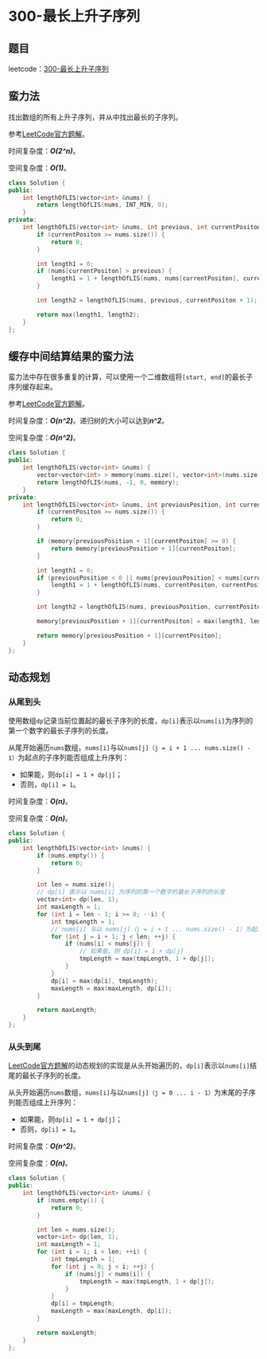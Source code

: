 # 300-最长上升子序列

## 题目

leetcode：[300-最长上升子序列](https://leetcode-cn.com/problems/longest-increasing-subsequence/)

## 蛮力法

找出数组的所有上升子序列，并从中找出最长的子序列。

参考[LeetCode官方题解](https://leetcode-cn.com/problems/longest-increasing-subsequence/solution/zui-chang-shang-sheng-zi-xu-lie-by-leetcode)。

时间复杂度：***O(2^n)***。

空间复杂度：***O(1)***。

```c++
class Solution {
public:
    int lengthOfLIS(vector<int> &nums) {
        return lengthOfLIS(nums, INT_MIN, 0);
    }
private:
    int lengthOfLIS(vector<int> &nums, int previous, int currentPositon) {
        if (currentPositon >= nums.size()) {
            return 0;
        }

        int length1 = 0;
        if (nums[currentPositon] > previous) {
            length1 = 1 + lengthOfLIS(nums, nums[currentPositon], currentPositon + 1);
        }

        int length2 = lengthOfLIS(nums, previous, currentPositon + 1);

        return max(length1, length2);
    }
};
```

## 缓存中间结算结果的蛮力法

蛮力法中存在很多重复的计算，可以使用一个二维数组将`[start, end]`的最长子序列缓存起来。

参考[LeetCode官方题解](https://leetcode-cn.com/problems/longest-increasing-subsequence/solution/zui-chang-shang-sheng-zi-xu-lie-by-leetcode)。

时间复杂度：***O(n^2)***。递归树的大小可以达到***n^2***。

空间复杂度：***O(n^2)***。

```c++
class Solution {
public:
    int lengthOfLIS(vector<int> &nums) {
        vector<vector<int> > memory(nums.size(), vector<int>(nums.size(), -1));
        return lengthOfLIS(nums, -1, 0, memory);
    }
private:
    int lengthOfLIS(vector<int> &nums, int previousPosition, int currentPositon, vector<vector<int> > &memory) {
        if (currentPositon >= nums.size()) {
            return 0;
        }

        if (memory[previousPosition + 1][currentPositon] >= 0) {
            return memory[previousPosition + 1][currentPositon];
        }

        int length1 = 0;
        if (previousPosition < 0 || nums[previousPosition] < nums[currentPositon]) {
            length1 = 1 + lengthOfLIS(nums, currentPositon, currentPositon + 1, memory);
        }

        int length2 = lengthOfLIS(nums, previousPosition, currentPositon + 1, memory);

        memory[previousPosition + 1][currentPositon] = max(length1, length2);

        return memory[previousPosition + 1][currentPositon];
    }
};
```

## 动态规划

### 从尾到头

使用数组`dp`记录当前位置起的最长子序列的长度，`dp[i]`表示以`nums[i]`为序列的第一个数字的最长子序列的长度。

从尾开始遍历`nums`数组，`nums[i]`与以`nums[j]（j = i + 1 ... nums.size() - 1）`为起点的子序列能否组成上升序列：

- 如果能，则`dp[i] = 1 + dp[j]`；
- 否则，`dp[i] = 1`。

时间复杂度：***O(n)***。

空间复杂度：***O(n)***。

```c++
class Solution {
public:
    int lengthOfLIS(vector<int> &nums) {
        if (nums.empty()) {
            return 0;
        }

        int len = nums.size();
        // dp[i] 表示以 nums[i] 为序列的第一个数字的最长子序列的长度
        vector<int> dp(len, 1);
        int maxLength = 1;
        for (int i = len - 1; i >= 0; --i) {
            int tmpLength = 1;
            // nums[i] 与以 nums[j]（j = i + 1 ... nums.size() - 1）为起点的子序列能否组成上升序列
            for (int j = i + 1; j < len; ++j) {
                if (nums[i] < nums[j]) {
                    // 如果能，则 dp[i] = 1 + dp[j]
                    tmpLength = max(tmpLength, 1 + dp[j]);
                }
            }
            dp[i] = max(dp[i], tmpLength);
            maxLength = max(maxLength, dp[i]);
        }

        return maxLength;
    }
};
```

### 从头到尾

[LeetCode官方题解](https://leetcode-cn.com/problems/longest-increasing-subsequence/solution/zui-chang-shang-sheng-zi-xu-lie-by-leetcode)的动态规划的实现是从头开始遍历的，`dp[i]`表示以`nums[i]`结尾的最长子序列的长度。

从头开始遍历`nums`数组，`nums[i]`与以`nums[j]（j = 0 ... i - 1）`为末尾的子序列能否组成上升序列：

- 如果能，则`dp[i] = 1 + dp[j]`；
- 否则，`dp[i] = 1`。

时间复杂度：***O(n^2)***。

空间复杂度：***O(n)***。

```c++
class Solution {
public:
    int lengthOfLIS(vector<int> &nums) {
        if (nums.empty()) {
            return 0;
        }

        int len = nums.size();
        vector<int> dp(len, 1);
        int maxLength = 1;
        for (int i = 1; i < len; ++i) {
            int tmpLength = 1;
            for (int j = 0; j < i; ++j) {
                if (nums[j] < nums[i]) {
                    tmpLength = max(tmpLength, 1 + dp[j]);
                }
            }
            dp[i] = tmpLength;
            maxLength = max(maxLength, dp[i]);
        }

        return maxLength;
    }
};
```
